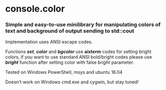 # console.color

### Simple and easy-to-use minilibrary for manipulating colors of text and background of output sending to std::cout

Implementation uses ANSI escape codes.

Functions **_set_**, **_color_** and **_bgcolor_** use **aixterm** codes for setting bright colors, if you want to use standard ANSI bold/bright codes please use **_bright_** function after setting color with false _bright_ parameter.


Tested on Windows PowerShell, msys and ubuntu 16.04


Doesn't work on Windows cmd.exe and cygwin, but stay tuned!
